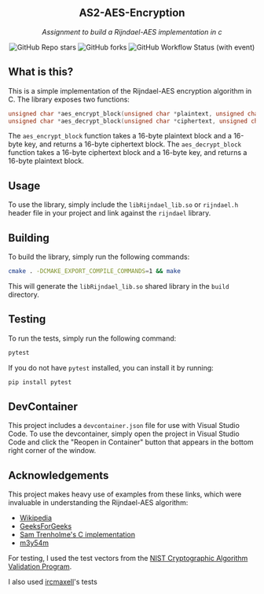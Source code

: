 <div align="center">

## AS2-AES-Encryption

_Assignment to build a Rijndael-AES implementation in c_

</div>

<div align="center">

![GitHub Repo stars](https://img.shields.io/github/stars/1Solon/AS2-AES-Encryption?style=for-the-badge)
![GitHub forks](https://img.shields.io/github/forks/1Solon/AS2-AES-Encryption?style=for-the-badge)
![GitHub Workflow Status (with event)](https://img.shields.io/github/actions/workflow/status/1Solon/AS2-AES-Encryption/release.yaml?style=for-the-badge&label=Scheduled%20Release)

</div>

## What is this?
This is a simple implementation of the Rijndael-AES encryption algorithm in C. The library exposes two functions:
```c
unsigned char *aes_encrypt_block(unsigned char *plaintext, unsigned char *key);
unsigned char *aes_decrypt_block(unsigned char *ciphertext, unsigned char *key);
```
The `aes_encrypt_block` function takes a 16-byte plaintext block and a 16-byte key, and returns a 16-byte ciphertext block. The `aes_decrypt_block` function takes a 16-byte ciphertext block and a 16-byte key, and returns a 16-byte plaintext block.

## Usage
To use the library, simply include the `libRijndael_lib.so` or `rijndael.h`  header file in your project and link against the `rijndael` library.

## Building
To build the library, simply run the following commands:
```bash
cmake . -DCMAKE_EXPORT_COMPILE_COMMANDS=1 && make
```
This will generate the `libRijndael_lib.so` shared library in the `build` directory.

## Testing
To run the tests, simply run the following command:
```bash
pytest
```
If you do not have `pytest` installed, you can install it by running:
```bash
pip install pytest
```

## DevContainer
This project includes a `devcontainer.json` file for use with Visual Studio Code. To use the devcontainer, simply open the project in Visual Studio Code and click the "Reopen in Container" button that appears in the bottom right corner of the window.

## Acknowledgements
This project makes heavy use of examples from these links, which were invaluable in understanding the Rijndael-AES algorithm:

* [Wikipedia](https://en.wikipedia.org/wiki/Advanced_Encryption_Standard)
* [GeeksForGeeks](https://www.geeksforgeeks.org/advanced-encryption-standard-aes/)
* [Sam Trenholme's C implementation](http://www.samiam.org/key-schedule.html)
* [m3y54m](https://github.com/m3y54m/aes-in-c/blob/main/src/main.c)

For testing, I used the test vectors from the [NIST Cryptographic Algorithm Validation Program](https://csrc.nist.gov/projects/cryptographic-algorithm-validation-program/block-ciphers#AES).

I also used [ircmaxell](https://github.com/ircmaxell/quality-checker/blob/master/tmp/gh_18/PHP-PasswordLib-master/test/Data/Vectors/aes-ecb.test-vectors)'s tests

